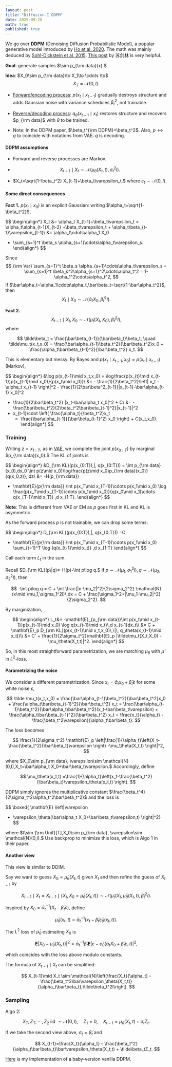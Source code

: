 ```yaml
---
layout: post
title: "Diffusion-I DDPM"
date: 2025-09-28
math: true
published: true
---
```


We go over **DDPM** (Denoising Diffusion Probabilistic Model), a popular generative model introduced by [Ho et al. 2020](https://arxiv.org/abs/2006.11239). The math was mainly deduced by [Sohl-Dickstein et al. 2015](https://arxiv.org/abs/1503.03585). [This post](https://spaces.ac.cn/archives/9119) by 苏剑林 is very helpful.


**Goal**: generate samples $\sim p_{\rm data}(x).$

**Idea**: $X_0\sim p_{\rm data}\to X_1\to \cdots \to$ $$X_T\approx \mathcal{N}(0,I).$$ 

- <u>Forward/encoding process</u>: $p(x_t\mid x_{t-1})$ gradually destroys structure and adds Gaussian noise with variance schedules $\beta_t^2$, not trainable.

- <u>Reverse/decoding process</u>: $q_\theta(x_{t-1}\mid x_t)$ restores structure and recovers $p_{\rm data}$ with $\theta$ to be trained.


- Note: In the DDPM paper, $\beta_t^{\rm DDPM}=\beta_t^2$. Also, $p\leftrightarrow q$ to coincide with notations from VAE: $q$ is decoding.

#### DDPM assumptions 

- Forward and reverse processes are Markov.

- $$X_{t-1} \mid X_t \sim \mathcal{N}(\mu_\theta(X_t,t), \sigma_t^2I).$$

- $X_t=\sqrt{1-\beta_t^2} X_{t-1}+\beta_t\varepsilon_t,$ where $\varepsilon_t\sim \mathcal{N}(0,I).$ 

#### Some direct consequences
**Fact 1.** 
$p(x_t\mid x_0)$ is an explicit Gaussian: writing $\alpha_t=\sqrt{1-\beta_t^2}$,

$$
\begin{align*}
X_t &= \alpha_t X_{t-1}+\beta_t\varepsilon_t 
= \alpha_t\alpha_{t-1}X_{t-2} +\beta_t\varepsilon_t  + \alpha_t\beta_{t-1}\varepsilon_{t-1}\\ 
&= \alpha_t\cdots\alpha_1 X_0 
+ \sum_{s=1}^t \beta_s \alpha_{s+1}\cdots\alpha_t\varepsilon_s.
\end{align*}
$$

Since 
$$
{\rm Var} \sum_{s=1}^t \beta_s \alpha_{s+1}\cdots\alpha_t\varepsilon_s
= \sum_{s=1}^t \beta_s^2\alpha_{s+1}^2\cdots\alpha_t^2
= 1-\alpha_1^2\cdots\alpha_t^2,
$$
if $\bar\alpha_t=\alpha_1\cdots\alpha_t,\bar\beta_t=\sqrt{1-\bar\alpha_t^2}$, then 
$$
X_t \mid X_0 \sim \mathcal{N}(\bar\alpha_t X_0, \bar\beta_t^2 I).
$$

**Fact 2.**  $$X_{t-1}\mid X_t,X_0\sim \mathcal{N}(\tilde\mu_t(X_t,X_0),\tilde\beta_t^2 I),$$ 
where

$$
\tilde\beta_t = \frac{\bar\beta_{t-1}}{\bar\beta_t}\beta_t,
\quad 
\tilde\mu_t(x_t,x_0) = \frac{\bar\alpha_{t-1}\beta_t^2}{\bar\beta_t^2}x_0 + \frac{\alpha_t\bar\beta_{t-1}^2}{\bar\beta_t^2} x_t.
$$


This is elementary but messy. By Bayes and $p(x_t\mid x_{t-1},x_0)=p(x_t\mid x_{t-1})$ (Markov),

$$
\begin{align*}
&\log p(x_{t-1}\mid x_t,x_0) 
= \log\frac{p(x_{t}\mid x_{t-1})p(x_{t-1}\mid x_0)}{p(x_t\mid x_0)}\\ 
&= - \frac{1}{2\beta_t^2}\left|
    x_t - \alpha_t x_{t-1}
\right|^2 - \frac{1}{2\bar\beta^2_{t-1}}|x_{t-1}-\bar\alpha_{t-1} x_0|^2
+ \frac{1}{2\bar\beta_t^2} |x_t-\bar\alpha_t x_0|^2 + C\\ 
&= - \frac{\bar\beta_t^2}{2\beta_t^2\bar\beta_{t-1}^2}|x_{t-1}|^2
+ x_{t-1}\cdot \left(
    \frac{\alpha_t}{\beta_t^2}x_t 
    + \frac{\bar\alpha_{t-1}}{\bar\beta_{t-1}^2} x_0
\right) + C(x_t,x_0).
\end{align*}
$$


### Training

Writing $z=x_{1:T},$ as in [VAE](https://ziluma.github.io/2025/09/25/VAE1.html),
we complete the joint $p(x_{0:T})$ by marginal $p_{\rm data}(x_0).$
The KL of joints is

$$
\begin{align*}
&D_{\rm KL}(p(x_{0:T})\,\|\, q(x_{0:T}))
= \int p_{\rm data}(x_0)\,dx_0
\int p(z\mid x_0)\log\frac{p(z\mid x_0)p_{\rm data}(x_0)}{q(x_0,z)}\, dz\\ 
&= -H(p_{\rm data})
+ \mathbf{E}_{p_{\rm data}} \int p(x_T\mid x_{T-1})\cdots p(x_1\mid x_0)
\log \frac{p(x_T\mid x_{T-1})\cdots p(x_1\mid x_0)}{q(x_0\mid x_1)\cdots q(x_{T-1}\mid x_T)}
\,d x_{1:T}.
\end{align*}
$$

**Note**: This is different from VAE or EM as $p$ goes first in KL and KL is asymmetric. 

As the forward process $p$ is not trainable, we can drop some terms:

$$
\begin{align*}
D_{\rm KL}(p(x_{0:T})\,\|\, q(x_{0:T}))
=C
- \mathbf{E}_{p_{\rm data}} \int p(x_T\mid x_{T-1})\cdots p(x_1\mid x_0)
    \sum_{t=1}^T \log {q(x_{t-1}\mid x_t)}
\,d x_{1:T}
\end{align*}
$$

Call each term $L_t$ in the sum. 

Recall $D_{\rm KL}(p\|q)=-H(p)-\int p\log q.$
If $p\sim \mathcal{N}(\mu_1,\sigma_1^2I),q\sim \mathcal{N}(\mu_2,\sigma_2^2I)$, then

$$
-\int p\log q = C + \int \frac{|x-\mu_2|^2}{2\sigma_2^2} \mathcal{N}(x\mid \mu_1,\sigma_1^2I)\,dx = C + \frac{\sigma_1^2+|\mu_1-\mu_2|^2}{2\sigma_2^2}.
$$

By marginization,

$$
\begin{align*}
L_t&= -\mathbf{E}_{p_{\rm data}}\int p(x_t\mid x_{t-1})p(x_{t-1}\mid x_0) \log q(x_{t-1}\mid x_t)\,d x_{t-1}dx_t\\ 
&= C +  \mathbf{E}_p D_{\rm KL}(p(x_{t-1}\mid x_t,x_0)\,\|\, q_\theta(x_{t-1}\mid x_t))\\ 
&= C' + \frac{1}{2\sigma_t^2}\mathbf{E}_p |\tilde\mu_t(X_t,X_0) - \mu_\theta(X_t,t)|^2.
\end{align*}
$$

So, in this most straightforward parametrization, we are matching $\mu_\theta$ with $\tilde\mu$ in $L^2$-loss.


#### Parametrizing the noise

We consider a different parametrization.
Since $x_t=\bar\alpha_t x_0 + \bar\beta_t\varepsilon$ for some white noise $\varepsilon$,

$$
\tilde \mu_t(x_t,x_0) = \frac{\bar\alpha_{t-1}\beta_t^2}{\bar\beta_t^2}x_0 + \frac{\alpha_t\bar\beta_{t-1}^2}{\bar\beta_t^2} x_t
= \frac{\bar\alpha_{t-1}\beta_t^2}{\bar\alpha_t\bar\beta_t^2}(x_t-\bar\beta_t\varepsilon) + \frac{\alpha_t\bar\beta_{t-1}^2}{\bar\beta_t^2} x_t
= \frac{x_t}{\alpha_t} - \frac{\beta_t^2\varepsilon}{\alpha_t\bar\beta_t}.
$$

The loss becomes

$$
\frac{1}{2\sigma_t^2} \mathbf{E}_p
\left|\frac{1}{\alpha_t}\left(X_t-\frac{\beta_t^2}{\bar\beta_t}\varepsilon \right) 
-\mu_\theta(X_t,t)
\right|^2,
$$

where $X_0\sim p_{\rm data}, \varepsilon\sim \mathcal{N}(0,I),X_t=\bar\alpha_t X_0+\bar\beta_t\varepsilon.$ 
Accordingly, define 

$$
\mu_\theta(x_t,t)
=\frac{1}{\alpha_t}\left(x_t-\frac{\beta_t^2}{\bar\beta_t}\varepsilon_\theta(x_t,t) \right).
$$

DDPM simply ignores the multiplicative constant $\frac{\beta_t^4}{2\sigma_t^2\alpha_t^2\bar\beta_t^2}$ and
the loss is

$$
\boxed{
\mathbf{E}
\left|\varepsilon 
- \varepsilon_\theta(\bar\alpha_t X_0+\bar\beta_t\varepsilon,t)
\right|^2}
$$

where $t\sim {\rm Unif}[T],X_0\sim p_{\rm data}, \varepsilon\sim \mathcal{N}(0,I).$ Use backprop to minimize this loss, which is Algo 1 in their paper.

#### Another view

This view is similar to DDIM.

Say we want to guess $X_0=\bar\mu_\theta(X_t,t)$ given $X_t$ and then refine the guess of $X_{t-1}$ by 

$$
X_{t-1}\mid X_t \approx 
X_{t-1}\mid \lbrace X_t,X_0=\bar\mu_\theta(X_t,t)\rbrace
\sim \mathcal{N}(\tilde\mu_t(X_t,\bar\mu_\theta(X_t,t),\tilde\beta_t^2I).
$$

Inspired by $X_{0}=\bar\alpha_t^{-1}(X_t-\bar\beta_t\varepsilon),$ define

$$
\bar\mu_\theta(x_t,t) = \bar\alpha_t^{-1}(x_t - \bar\beta_t\bar\varepsilon_\theta(x_t,t)).
$$

The $L^2$ loss of $\bar\mu_\theta$ estimating $X_0$ is

$$
    \mathbf{E}|X_0-\bar\mu_\theta(X_t,t)|^2
    = \bar\alpha_t^{-1}\bar\beta_t \mathbf{E}|\varepsilon - \bar\varepsilon_\theta(\bar\alpha_tX_0+\bar\beta_t\varepsilon,t)|^2,
$$

which coincides with the loss above modulo constants.

The formula of $X_{t-1}\mid X_t$ can be simplified:

$$
X_{t-1}\mid X_t
\sim 
\mathcal{N}\left(\frac{X_t}{\alpha_t} - \frac{\beta_t^2\bar\varepsilon_\theta(X_t,t)}{\alpha_t\bar\beta_t},\tilde\beta_t^2I\right).
$$


### Sampling

Algo 2:

$$
X_T,Z_{T},\cdots,Z_{2}\text{ iid } \sim \mathcal{N}(0,I),
\quad Z_1=0,
\quad X_{t-1}=\mu_\theta(X_t,t)+\sigma_t Z_t.
$$

If we take the second view above, $\sigma_t=\tilde\beta_t$ and

$$
    X_{t-1}=\frac{X_t}{\alpha_t} - \frac{\beta_t^2}{\alpha_t\bar\beta_t}\bar\varepsilon_\theta(X_t,t) + \tilde\beta_tZ_t.
$$

[Here](https://github.com/ziluma/DDPM) is my implementation of a baby-version vanilla DDPM.
